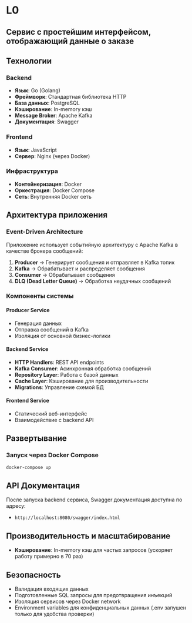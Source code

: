 # L0

## Сервис с простейшим интерфейсом, отображающий данные о заказе

## Технологии

### Backend
- **Язык**: Go (Golang)
- **Фреймворк**: Стандартная библиотека HTTP
- **База данных**: PostgreSQL
- **Кэширование**: In-memory кэш
- **Message Broker**: Apache Kafka
- **Документация**: Swagger

### Frontend
- **Язык**: JavaScript
- **Сервер**: Nginx (через Docker)

### Инфраструктура
- **Контейнеризация**: Docker
- **Оркестрация**: Docker Compose
- **Сеть**: Внутренняя Docker сеть

## Архитектура приложения

### Event-Driven Architecture
Приложение использует событийную архитектуру с Apache Kafka в качестве брокера сообщений:

1. **Producer** → Генерирует сообщения и отправляет в Kafka топик
2. **Kafka** → Обрабатывает и распределяет сообщения
3. **Consumer** → Обрабатывает сообщения
4. **DLQ (Dead Letter Queue)** → Обработка неудачных сообщений

### Компоненты системы

#### Producer Service
- Генерация данных
- Отправка сообщений в Kafka
- Изоляция от основной бизнес-логики

#### Backend Service
- **HTTP Handlers**: REST API endpoints
- **Kafka Consumer**: Асинхронная обработка сообщений
- **Repository Layer**: Работа с базой данных
- **Cache Layer**: Кэширование для производительности
- **Migrations**: Управление схемой БД

#### Frontend Service
- Статический веб-интерфейс
- Взаимодействие с backend API

## Развертывание

### Запуск через Docker Compose

```bash
docker-compose up
```
## API Документация

После запуска backend сервиса, Swagger документация доступна по адресу:
- `http://localhost:8080/swagger/index.html`

## Производительность и масштабирование

- **Кэширование**: In-memory кэш для частых запросов (ускоряет работу примерно в 70 раз)

## Безопасность

- Валидация входящих данных
- Подготовленные SQL запросы для предотвращения инъекций
- Изоляция сервисов через Docker network
- Environment variables для конфиденциальных данных (.env запушен только для удобства проверки)



